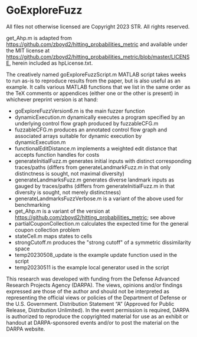 # GoExploreFuzz
All files not otherwise licensed are Copyright 2023 STR. All rights reserved.

get_Ahp.m is adapted from https://github.com/zboyd2/hitting_probabilities_metric and available under the MIT license at https://github.com/zboyd2/hitting_probabilities_metric/blob/master/LICENSE, herein included as hpLicense.txt.

The creatively named goExploreFuzzScript.m MATLAB script takes weeks to run as-is to reproduce results from the paper, but is also useful as an example. It calls various MATLAB functions that we list in the same order as the TeX comments or appendices (either one or the other is present) in whichever preprint version is at hand:

*  goExploreFuzzVersion6.m is the main fuzzer function
*  dynamicExecution.m dynamically executes a program specified by an underlying control flow graph produced by fuzzableCFG.m
*  fuzzableCFG.m produces an annotated control flow graph and associated arrays suitable for dynamic execution by dynamicExecution.m
*  functionalEditDistance.m implements a weighted edit distance that accepts function handles for costs
*  generateInitialFuzz.m generates initial inputs with distinct corresponding traces/paths (differs from generateLandmarkFuzz.m in that only distinctness is sought, not maximal diversity)
*  generateLandmarksFuzz.m generates diverse landmark inputs as gauged by traces/paths (differs from generateInitialFuzz.m in that diversity is sought, not merely distinctness)
*  generateLandmarksFuzzVerbose.m is a variant of the above used for benchmarking
*  get_Ahp.m is a variant of the version at https://github.com/zboyd2/hitting_probabilities_metric; see above
*  partialCouponCollection.m calculates the expected time for the general coupon collection problem
*  stateCell.m maps states to cells
*  strongCutoff.m produces the "strong cutoff" of a symmetric dissimilarity space
*  temp20230508_update is the example update function used in the script
*  temp20230511 is the example local generator used in the script

This research was developed with funding from the Defense Advanced Research Projects Agency (DARPA). The views, opinions and/or findings expressed are those of the author and should not be interpreted as representing the official views or policies of the Department of Defense or the U.S. Government. Distribution Statement “A” (Approved for Public Release, Distribution Unlimited). 
In the event permission is required, DARPA is authorized to reproduce the copyrighted material for use as an exhibit or handout at DARPA-sponsored events and/or to post the material on the DARPA website.
